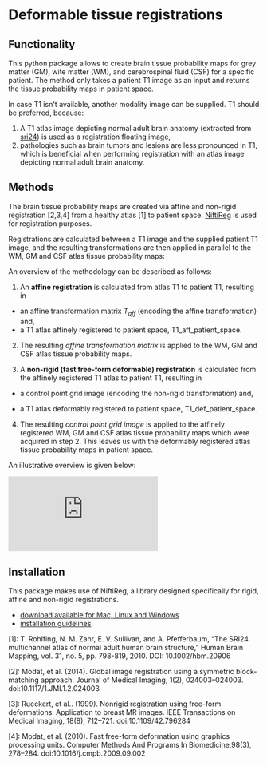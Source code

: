 # Deformable tissue registrations

## Functionality

This python package allows to create brain tissue probability maps for grey matter (GM), wite matter (WM), and cerebrospinal fluid (CSF) for a specific patient. The method only takes a patient T1 image as an input and returns the tissue probability maps in patient space.

In case T1 isn't available, another modality image can be supplied. T1 should be preferred, because:

1. A T1 atlas image depicting normal adult brain anatomy (extracted from [sri24]) is used as a registration floating image,
2. pathologies such as brain tumors and lesions are less pronounced in T1, which is beneficial when performing registration with an atlas image depicting normal adult brain anatomy.

## Methods

The brain tissue probability maps are created via affine and non-rigid registration [2,3,4] from a healthy atlas [1] to patient space. [NiftiReg] is used for registration purposes. 

Registrations are calculated between a T1 image and the supplied patient T1 image, and the resulting transformations are then applied in parallel to the WM, GM and CSF atlas tissue probability maps:

An overview of the methodology can be described as follows:

1. An **affine registration** is calculated from atlas T1 to patient T1, resulting in 

 - an affine transformation matrix $T_{aff}$ (encoding the affine transformation) and,
 - a T1 atlas affinely registered to patient space, T1_aff_patient_space.
 
2. The resulting *affine transformation matrix* is applied to the WM, GM and CSF atlas tissue probability maps.

3. A **non-rigid (fast free-form deformable) registration** is calculated from the affinely registered T1 atlas to patient T1, resulting in 

 - a control point grid image (encoding the non-rigid transformation) and,
 
 - a T1 atlas deformably registered to patient space, T1_def_patient_space.
 
4. The resulting *control point grid image* is applied to the affinely registered WM, GM and CSF atlas tissue probability maps which were acquired in step 2. This leaves us with the deformably registered atlas tissue probability maps in patient space.

An illustrative overview is given below:

![alt text](https://bitbucket.org/s0216660/deformable-tissue-registrations/raw/466bd793faeae49419487c10d4b7c8f3d8a3c184/atlas_registration.pdf)

## Installation

This package makes use of NiftiReg, a library designed specifically for rigid, affine and non-rigid registrations. 

- [download available for Mac, Linux and Windows](https://sourceforge.net/projects/niftyreg/?source=navbar)
- [installation guidelines](https://cmiclab.cs.ucl.ac.uk/mmodat/niftyreg/wikis/install).

[sri24]: https://www.nitrc.org/projects/sri24/

[1]: T. Rohlfing, N. M. Zahr, E. V. Sullivan, and A. Pfefferbaum, “The SRI24 multichannel atlas of normal adult human brain structure,” Human Brain Mapping, vol. 31, no. 5, pp. 798-819, 2010. DOI: 10.1002/hbm.20906

[NiftiReg]: http://cmictig.cs.ucl.ac.uk/wiki/index.php/NiftyReg

[2]: Modat, et al. (2014). Global image registration using a symmetric block-
matching approach. Journal of Medical Imaging, 1(2), 024003–024003.
doi:10.1117/1.JMI.1.2.024003

[3]: Rueckert, et al.. (1999). Nonrigid registration using free-form
deformations: Application to breast MR images. IEEE Transactions on Medical
Imaging, 18(8), 712–721. doi:10.1109/42.796284

[4]: Modat, et al. (2010). Fast free-form deformation using graphics processing
units. Computer Methods And Programs In Biomedicine,98(3), 278–284.
doi:10.1016/j.cmpb.2009.09.002